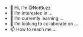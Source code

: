 - 👋 Hi, I’m @NotBuzz
- 👀 I’m interested in ...
- 🌱 I’m currently learning ...
- 💞️ I’m looking to collaborate on ...
- 📫 How to reach me ...

<!---
NotBuzz/NotBuzz is a ✨ special ✨ repository because its `README.md` (this file) appears on your GitHub profile.
You can click the Preview link to take a look at your changes.
--->
